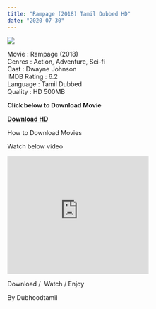 ```yaml
---
title: "Rampage (2018) Tamil Dubbed HD"
date: "2020-07-30"
---
```


[![](https://1.bp.blogspot.com/-EGcmAvnRPQU/XsaDIvXbPjI/AAAAAAAABME/vRSlBTddXxkxUCjCQZfALD08euWzYtWrQCNcBGAsYHQ/s640/MV5BYzNjMTkwNzktM2I4ZS00YmNkLWFjYWUtNGJlMzRmZjE0YTBlXkEyXkFqcGdeQXVyMTYzMDM0NTU{6a9242ac63492b6a27eb196a6e17803ac8b6d8f05d0536ef84b9c25d26eb437e}2540._V1_QL50_SY1000_SX750_AL_.jpg)](https://1.bp.blogspot.com/-EGcmAvnRPQU/XsaDIvXbPjI/AAAAAAAABME/vRSlBTddXxkxUCjCQZfALD08euWzYtWrQCNcBGAsYHQ/s1600/MV5BYzNjMTkwNzktM2I4ZS00YmNkLWFjYWUtNGJlMzRmZjE0YTBlXkEyXkFqcGdeQXVyMTYzMDM0NTU{6a9242ac63492b6a27eb196a6e17803ac8b6d8f05d0536ef84b9c25d26eb437e}2540._V1_QL50_SY1000_SX750_AL_.jpg)

Movie : Rampage (2018)  
Genres : Action, Adventure, Sci-fi  
Cast : Dwayne Johnson  
IMDB Rating : 6.2  
Language : Tamil Dubbed  
Quality : HD 500MB

**Click below to Download Movie**

**[Download HD](https://oncehelp.com/Rampage-Download)**

  

  

How to Download Movies

Watch below video

<iframe allowfullscreen class="YOUTUBE-iframe-video" data-thumbnail-src="https://i.ytimg.com/vi/bSAeRSmmXrA/0.jpg" frameborder="0" height="266" src="https://www.youtube.com/embed/bSAeRSmmXrA?feature=player_embedded" width="320"></iframe>

  

Download /  Watch / Enjoy

By Dubhoodtamil
